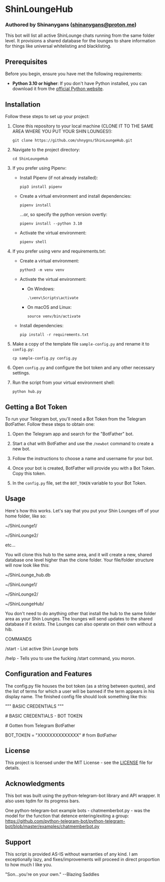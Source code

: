 # ShinLoungeHub 
### Authored by Shinanygans (shinanygans@proton.me)

This bot will list all active ShinLounge chats running from the same folder level. It provisions a shared database for the lounges to share information for things like universal whitelisting and blacklisting.

## Prerequisites

Before you begin, ensure you have met the following requirements:

- **Python 3.10 or higher**: If you don't have Python installed, you can download it from the [official Python website](https://www.python.org/downloads/).

## Installation

Follow these steps to set up your project:

1. Clone this repository to your local machine (CLONE IT TO THE SAME AREA WHERE YOU PUT YOUR SHIN LOUNGES!):

    ```shell
    git clone https://github.com/shnygns/ShinLoungeHub.git
    ```

2. Navigate to the project directory:

    ```shell
    cd ShinLoungeHub
    ```

3. If you prefer using Pipenv:

    - Install Pipenv (if not already installed):

        ```shell
        pip3 install pipenv
        ```

    - Create a virtual environment and install dependencies:

        ```shell
        pipenv install 
        ```
        ...or, so specify the python version overtly:

        ```shell
        pipenv install --python 3.10
        ```


    - Activate the virtual environment:

        ```shell
        pipenv shell
        ```

4. If you prefer using venv and requirements.txt:

    - Create a virtual environment:

        ```shell
        python3 -m venv venv
        ```

    - Activate the virtual environment:

        - On Windows:

            ```shell
            .\venv\Scripts\activate
            ```

        - On macOS and Linux:

            ```shell
            source venv/bin/activate
            ```

    - Install dependencies:

        ```shell
        pip install -r requirements.txt
        ```

5. Make a copy of the template file `sample-config.py` and rename it to `config.py`:

    ```shell
    cp sample-config.py config.py
    ```

6. Open `config.py` and configure the bot token and any other necessary settings.


7. Run the script from your virtual environment shell:

    ```shell
    python hub.py
    ```

## Getting a Bot Token

To run your Telegram bot, you'll need a Bot Token from the Telegram BotFather. Follow these steps to obtain one:

1. Open the Telegram app and search for the "BotFather" bot.

2. Start a chat with BotFather and use the `/newbot` command to create a new bot.

3. Follow the instructions to choose a name and username for your bot.

4. Once your bot is created, BotFather will provide you with a Bot Token. Copy this token.

5. In the `config.py` file, set the `BOT_TOKEN` variable to your Bot Token.




## Usage

Here's how this works. Let's say that you put your Shin Lounges off of your home folder, like so:

~/ShinLounge1/

~/ShinLounge2/

etc...

You will clone this hub to the same area, and it will create a new, shared database one level higher than the clone folder. Your file/folder structure will now look like this:

~/ShinLounge_hub.db

~/ShinLounge1/

~/ShinLounge2/

~/ShinLoungeHub/

You don't need to do anything other that install the hub to the same folder area as your Shin Lounges. The lounges will send updates to the shared database if it exists. The Lounges can also operate on their own without a hib.

COMMANDS

/start - List active Shin Lounge bots

/help - Tells you to use the fucking /start command, you moron.


## Configuration and Features

The config.py file houses the bot token (as a string between quotes), and the list of terms for which a user will be banned if the term appears in his display name. The finished config file should look something like this:

""" BASIC CREDENTIALS """

\# BASIC CREDENTIALS - BOT TOKEN

\# Gotten from Telegram BotFather

BOT_TOKEN = "XXXXXXXXXXXXXX"  # from BotFather

## License

This project is licensed under the MIT License - see the [LICENSE](LICENSE) file for details.


## Acknowledgments

This bot was built using the python-telegram-bot library and API wrapper. It also uses tqdm for its progress bars.

One python-telegram-bot example bots - chatmemberbot.py - was the model for the function that detence entering/exiting a group:
https://github.com/python-telegram-bot/python-telegram-bot/blob/master/examples/chatmemberbot.py 


## Support
This script is provided AS-IS without warranties of any kind. I am exceptionally lazy, and fixes/improvements will proceed in direct proportion to how much I like you.

"Son...you're on your own." --Blazing Saddles



